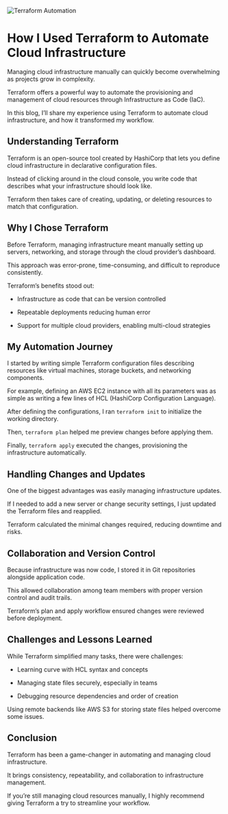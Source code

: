 ![Terraform Automation](https://www.astronomer.io/images/posts/2024/a-step-by-step-guide-to-automating-your-astro-infrastructure-with-the-astro-terraform-provider/social-terraform-a.jpg?_cchid=da348dca7801c601b39476a8c5e9ef21)

# How I Used Terraform to Automate Cloud Infrastructure

Managing cloud infrastructure manually can quickly become overwhelming as projects grow in complexity. 

Terraform offers a powerful way to automate the provisioning and management of cloud resources through Infrastructure as Code (IaC).

In this blog, I’ll share my experience using Terraform to automate cloud infrastructure, and how it transformed my workflow.

## Understanding Terraform

Terraform is an open-source tool created by HashiCorp that lets you define cloud infrastructure in declarative configuration files.

Instead of clicking around in the cloud console, you write code that describes what your infrastructure should look like.

Terraform then takes care of creating, updating, or deleting resources to match that configuration.

## Why I Chose Terraform

Before Terraform, managing infrastructure meant manually setting up servers, networking, and storage through the cloud provider’s dashboard.

This approach was error-prone, time-consuming, and difficult to reproduce consistently.

Terraform’s benefits stood out:

- Infrastructure as code that can be version controlled

- Repeatable deployments reducing human error

- Support for multiple cloud providers, enabling multi-cloud strategies

## My Automation Journey

I started by writing simple Terraform configuration files describing resources like virtual machines, storage buckets, and networking components.

For example, defining an AWS EC2 instance with all its parameters was as simple as writing a few lines of HCL (HashiCorp Configuration Language).

After defining the configurations, I ran `terraform init` to initialize the working directory.

Then, `terraform plan` helped me preview changes before applying them.

Finally, `terraform apply` executed the changes, provisioning the infrastructure automatically.

## Handling Changes and Updates

One of the biggest advantages was easily managing infrastructure updates.

If I needed to add a new server or change security settings, I just updated the Terraform files and reapplied.

Terraform calculated the minimal changes required, reducing downtime and risks.

## Collaboration and Version Control

Because infrastructure was now code, I stored it in Git repositories alongside application code.

This allowed collaboration among team members with proper version control and audit trails.

Terraform’s plan and apply workflow ensured changes were reviewed before deployment.

## Challenges and Lessons Learned

While Terraform simplified many tasks, there were challenges:

- Learning curve with HCL syntax and concepts

- Managing state files securely, especially in teams

- Debugging resource dependencies and order of creation

Using remote backends like AWS S3 for storing state files helped overcome some issues.

## Conclusion

Terraform has been a game-changer in automating and managing cloud infrastructure.

It brings consistency, repeatability, and collaboration to infrastructure management.

If you’re still managing cloud resources manually, I highly recommend giving Terraform a try to streamline your workflow.
